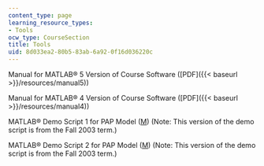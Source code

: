 ```yaml
---
content_type: page
learning_resource_types:
- Tools
ocw_type: CourseSection
title: Tools
uid: 8d033ea2-80b5-83ab-6a92-0f16d036220c
---
```


Manual for MATLAB® 5 Version of Course Software ([PDF]({{< baseurl >}}/resources/manual5))

Manual for MATLAB® 4 Version of Course Software ([PDF]({{< baseurl >}}/resources/manual4))

MATLAB® Demo Script 1 for PAP Model ([M](/courses/electrical-engineering-and-computer-science/6-021j-quantitative-physiology-cells-and-tissues-fall-2004/tools/APdemo1_03.m)) (Note: This version of the demo script is from the Fall 2003 term.)

MATLAB® Demo Script 2 for PAP Model ([M](/courses/electrical-engineering-and-computer-science/6-021j-quantitative-physiology-cells-and-tissues-fall-2004/tools/APscr_03.m)) (Note: This version of the demo script is from the Fall 2003 term.)